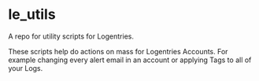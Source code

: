 le_utils
========

A repo for utility scripts for Logentries.

These scripts help do actions on mass for Logentries Accounts. For example changing every alert email in an account or applying Tags to all of your Logs.
